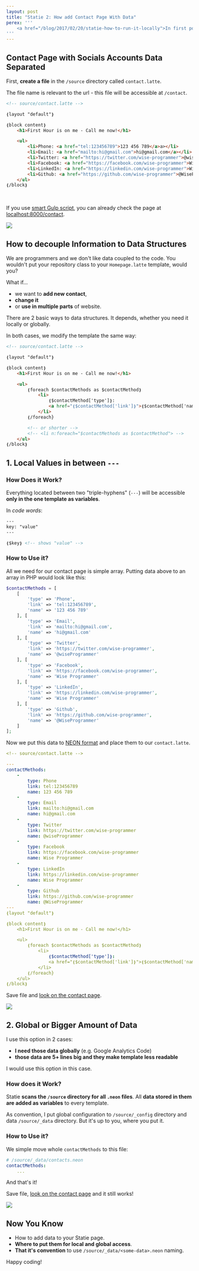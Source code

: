 ```yaml
---
layout: post
title: "Statie 2: How add Contact Page With Data"
perex: '''
    <a href="/blog/2017/02/20/statie-how-to-run-it-locally">In first post about Statie</a> you generated simple index with layout. Today we look on first semi-dynamic feature: <strong>data structures</strong>.
'''
---
```


## Contact Page with Socials Accounts Data Separated

First, **create a file** in the `/source` directory called `contact.latte`.

The file name is relevant to the url - this file will be accessible at `/contact`.


```html
<!-- source/contact.latte -->

❴layout "default"❵

❴block content❵
    <h1>First Hour is on me - Call me now!</h1>

    <ul>
        <li>Phone: <a href="tel:123456789">123 456 789</a>a></li>
        <li>Email: <a href="mailto:hi@gmail.com">hi@gmail.com</a></li>
        <li>Twitter: <a href="https://twitter.com/wise-programmer">@wiseProgrammer</a></li>
        <li>Facebook: <a href="https://facebook.com/wise-programmer">Wise Programmer</a></li>
        <li>LinkedIn: <a href="https://linkedin.com/wise-programmer">Wise Programmer</a></li>
        <li>Github: <a href="https://github.com/wise-programmer">@WiseProgrammer</a></li>
    </ul>
❴/block❵
```

<br>

If you use [smart Gulp script](/blog/2017/02/20/statie-how-to-run-it-locally#minitip-use-gulp-work-for-you), you can already check the page at [localhost:8000/contact](http://localhost:8000/contact).

<div class="text-center">
    <img src="/../../../../assets/images/posts/2017/statie-2/statie-contact.png" class="thumbnail">
</div>


## How to decouple Information to Data Structures

We are programmers and we don't like data coupled to the code. You wouldn't put your repository class to your `Homepage.latte` template, would you?

What if...

- we want to **add new contact**,
- **change it**
- or **use in multiple parts** of website.

There are 2 basic ways to data structures. It depends, whether you need it locally or globally.

In both cases, we modify the template the same way:



```html
<!-- source/contact.latte -->

❴layout "default"❵

❴block content❵
    <h1>First Hour is on me - Call me now!</h1>

    <ul>
        ❴foreach $contactMethods as $contactMethod❵
            <li>
                ❴$contactMethod['type']❵:
                <a href="❴$contactMethod['link']❵">❴$contactMethod['name']❵</a>
            </li>
        ❴/foreach}

        <!-- or shorter -->
        <!-- <li n:foreach="$contactMethods as $contactMethod"> -->
    </ul>
❴/block❵
```

## 1. Local Values in between `---`

### How Does it Work?

Everything located between two "triple-hyphens" (`---`) will be accessible **only in the one template as variables**.

In *code words*:

```html
---
key: "value"
---

❴$key❵ <!-- shows "value" -->
```

### How to Use it?

All we need for our contact page is simple array. Putting data above to an array in PHP would look like this:

```php
$contactMethods = [
    [
        'type' => 'Phone',
        'link' => 'tel:123456789',
        'name' => '123 456 789'
    ], [
        'type' => 'Email',
        'link' => 'mailto:hi@gmail.com',
        'name' => 'hi@gmail.com'
    ], [
        'type' => 'Twitter',
        'link' => 'https://twitter.com/wise-programmer',
        'name' => '@wiseProgrammer'
    ], [
        'type' => 'Facebook',
        'link' => 'https://facebook.com/wise-programmer',
        'name' => 'Wise Programmer'
    ], [
        'type' => 'LinkedIn',
        'link' => 'https://linkedin.com/wise-programmer',
        'name' => 'Wise Programmer'
    ], [
        'type' => 'Github',
        'link' => 'https://github.com/wise-programmer',
        'name' => '@WiseProgrammer'
    ]
];
```

Now we put this data to <a href="https://ne-on.org">NEON format</a> and place them to our `contact.latte`.


```yaml
<!-- source/contact.latte -->

---
contactMethods:
    -
        type: Phone
        link: tel:123456789
        name: 123 456 789
    -
        type: Email
        link: mailto:hi@gmail.com
        name: hi@gmail.com
    -
        type: Twitter
        link: https://twitter.com/wise-programmer
        name: @wiseProgrammer
    -
        type: Facebook
        link: https://facebook.com/wise-programmer
        name: Wise Programmer
    -
        type: LinkedIn
        link: https://linkedin.com/wise-programmer
        name: Wise Programmer
    -
        type: Github
        link: https://github.com/wise-programmer
        name: @WiseProgrammer
---
❴layout "default"❵

❴block content❵
    <h1>First Hour is on me - Call me now!</h1>

    <ul>
        ❴foreach $contactMethods as $contactMethod❵
            <li>
                ❴$contactMethod['type']❵:
                <a href="❴$contactMethod['link']❵">❴$contactMethod['name']❵</a>
            </li>
        ❴/foreach}
    </ul>
❴/block❵
```

Save file and [look on the contact page](http://localhost:8000/contact).

<div class="text-center">
    <img src="/../../../../assets/images/posts/2017/statie-2/statie-contact.png" class="thumbnail">
</div>


## 2. Global or Bigger Amount of Data

I use this option in 2 cases:

- **I need those data globally** (e.g. Google Analytics Code)
- **those data are 5+ lines big and they make template less readable**

I would use this option in this case.

### How does it Work?

Statie **scans the `/source` directory for all `.neon` files**. All **data stored in them are added as variables** to every template.

As convention, I put global configuration to `/source/_config` directory and data `/source/_data` directory. But it's up to you, where you put it.

### How to Use it?

We simple move whole `contactMethods` to this file:

```yaml
# /source/_data/contacts.neon
contactMethods:
    ...
```

And that's it!


Save file, [look on the contact page](http://localhost:8000/contact) and it still works!

<div class="text-center">
    <img src="/../../../../assets/images/posts/2017/statie-2/statie-contact.png" class="thumbnail">
</div>


## Now You Know

- How to add data to your Statie page.
- **Where to put them for local and global access**.
- **That it's convention** to use `/source/_data/<some-data>.neon` naming.


Happy coding!

